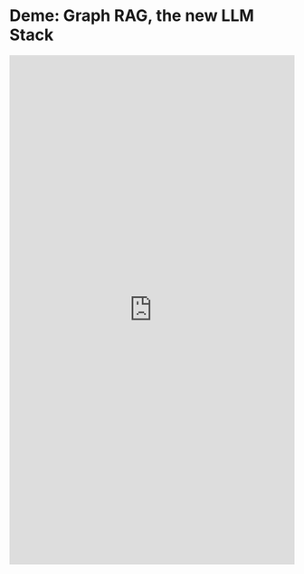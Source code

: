 # Deme: Graph RAG, the new LLM Stack




<iframe
  src="https://https://graph-rag.streamlit.app/?embed=true"
  height="900"
  style="width:100%;border:none;"
></iframe>


